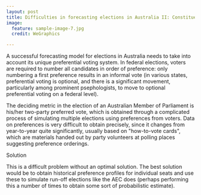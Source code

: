 ```yaml
---
layout: post
title: Difficulties in forecasting elections in Australia II: Constituency sizes
image:
  feature: sample-image-7.jpg
  credit: WeGraphics

---
```

A successful forecasting model for elections in Australia needs to take into account its unique preferential voting system. In federal elections, voters are required to number all candidates in order of preference: only numbering a first preference results in an informal vote (in various states, preferential voting is optional, and there is a significant movement, particularly among prominent psephologists, to move to optional preferential voting on a federal level).

The deciding metric in the election of an Australian Member of Parliament is his/her two-party preferred vote, which is obtained through a complicated process of simulating multiple elections using preferences from voters. Data on preferences is very difficult to obtain precisely, since it changes from year-to-year quite significantly, usually based on "how-to-vote cards", which are materials handed out by party volunteers at polling places suggesting preference orderings.

Solution

This is a difficult problem without an optimal solution. The best solution would be to obtain historical preference profiles for individual seats and use these to simulate run-off elections like the AEC does (perhaps performing this a number of times to obtain some sort of probabilistic estimate).

